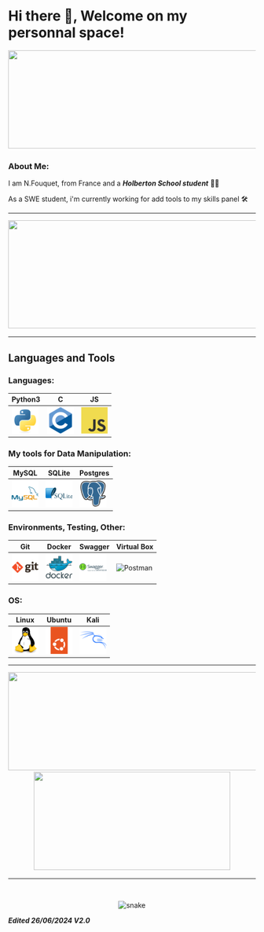 # Hi there 👋, Welcome on my personnal space!

<p align="center">
  <img width="1000" height="200" src="https://github-profile-trophy.vercel.app/?username=phantomwatchdog&title=Stars,Followers,Commits,Repositories,MultipleLang,PullRequest&theme=onedark">
</p>

<!-- Customized picture -->
### About Me:
I am N.Fouquet, from France and a ***Holberton School student*** :man_student:

As a SWE student, i'm currently working for add tools to my skills panel :hammer_and_wrench:

---

<p align="center">
  <img width="800" height="220" src="https://streak-stats.demolab.com?user=phantomwatchdog&theme=bear&border_radius=5&date_format=j%20M%5B%20Y%5D&mode=weekly&ring=FF2D19FB&stroke=FF2D19FB&sideNums=FF2D19FB&currStreakNum=2919EB&fire=2919EB&currStreakLabel=2919EB&sideLabels=2919EB&background=000000">
</p>

---

## Languages and Tools

### Languages:
| Python3 | C | JS |
|----------|----------|----------|
|  <img src="https://github.com/devicons/devicon/blob/master/icons/python/python-original.svg" title="Python"  alt="Python" width="55" height="55"/> |  <img src="https://github.com/devicons/devicon/blob/master/icons/c/c-original.svg" title="C"  alt="C" width="55" height="55"/> |  <img src="https://github.com/devicons/devicon/blob/master/icons/javascript/javascript-original.svg" title="JavaScript" alt="JavaScript" width="55" height="55"/>

### My tools for Data Manipulation:
| MySQL | SQLite |  Postgres |
|----------|----------|----------|
|<img src="https://github.com/devicons/devicon/blob/master/icons/mysql/mysql-original-wordmark.svg" title="MySQL" alt="MySQL" width="55" height="55"/>|<img src="https://github.com/devicons/devicon/blob/master/icons/sqlite/sqlite-original-wordmark.svg" title="SQLite" alt="SQLite" width="55" height="55"/>|<img src="https://github.com/devicons/devicon/blob/master/icons/postgresql/postgresql-original.svg" title="pg" alt="pg" width="55" height="55"/>|

### Environments, Testing, Other:
| Git | Docker | Swagger | Virtual Box|
|----------|----------|----------|----------|
|<img src="https://github.com/devicons/devicon/blob/master/icons/git/git-original-wordmark.svg" title="Git" alt="Git" width="55" height="55"/>|<img src="https://github.com/devicons/devicon/blob/master/icons/docker/docker-original-wordmark.svg" title="Docker" alt="Docker" width="55" height="55"/>|<img src="https://github.com/devicons/devicon/blob/master/icons/swagger/swagger-original-wordmark.svg" title="Swagger" alt="Swagger" width="55" height="55"/>|<img src="https://banner2.cleanpng.com/20190501/xvt/kisspng-computer-icons-virtualbox-portable-network-graphic-virtualbox-icon-of-line-style-available-in-svg-5cca247f73f9e3.6112721115567514874751.jpg" title="Postman" alt="Postman" width="80" height="55"/>

### OS:
| Linux | Ubuntu | Kali |
|----------|----------|----------|
| <img src="https://github.com/devicons/devicon/blob/master/icons/linux/linux-original.svg" title="Linux" alt="Linux" width="55" height="55"/> | <img src="https://github.com/devicons/devicon/blob/master/icons/ubuntu/ubuntu-original.svg" title="Ubuntu" alt="Ubuntu" width="55" height="55"/> | <img src="https://github.com/canaleal/devicon/blob/new-icon-kali-linux/icons/kalilinux/kalilinux-original-wordmark.svg" title="Linux" alt="Linux" width="55" height="55"/> |

---

<p align="center">
  <img width="600" height="200" src="https://github-readme-stats.vercel.app/api?username=phantomwatchdog&show_icons=true&theme=vision-friendly-dark">
  <img width="400" height="200" src="https://github-readme-stats.vercel.app/api/top-langs/?username=phantomwatchdog&size_weight=0.0005&count_weight=0.3&layout=compact&theme=vision-friendly-dark">
</p>

---

<div id="header" align="center">
  <img src="https://komarev.com/ghpvc/?username=phantomwatchdog&style=for-the-badge&color=red" alt=""/>
</div>

<p align="center">
 <img width="1000" src="assets/github-snake.svg" alt="snake"/>
</p>




***Edited 26/06/2024 V2.0***


